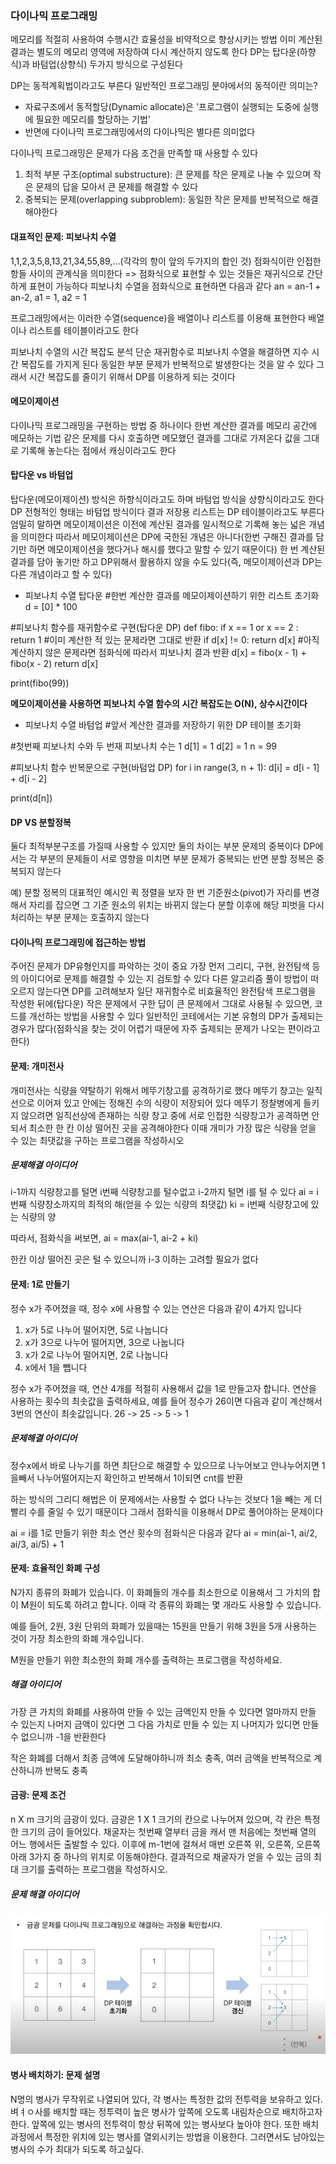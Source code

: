 ### 다이나믹 프로그래밍

메모리를 적절히 사용하여 수행시간 효율성을 비약적으로 향상시키는 방법
이미 계산된 결과는 별도의 메모리 영역에 저장하여 다시 계산하지 않도록 한다
DP는 탑다운(하향식)과 바텀업(상향식) 두가지 방식으로 구성된다

DP는 동적계획법이라고도 부른다
일반적인 프로그래밍 분야에서의 동적이란 의미는?
 -  자료구조에서 동적할당(Dynamic allocate)은 '프로그램이 실행되는 도중에 실행에 필요한 메모리를 할당하는 기법'
 - 반면에 다이나믹 프로그래밍에서의 다이나믹은 별다른 의미없다

다이나믹 프로그래밍은 문제가 다음 조건을 만족할 때 사용할 수 있다
1. 최적 부분 구조(optimal substructure): 큰 문제를 작은 문제로 나눌 수 있으며 작은 문제의 답을 모아서 큰 문제를 해결할 수 있다
2. 중복되는 문제(overlapping subproblem): 동일한 작은 문제를 반복적으로 해결해야한다

#### 대표적인 문제: 피보나치 수열
1,1,2,3,5,8,13,21,34,55,89,...(각각의 항이 앞의 두가지의 합인 것)
점화식이란 인접한 항들 사이의 관계식을 의미한다 => 점화식으로 표현할 수 있는 것들은 재귀식으로 간단하게 표현이 가능하다
피보나치 수열을 점화식으로 표현하면 다음과 같다
an = an-1 + an-2, a1 = 1, a2 = 1

프로그래밍에서는 이러한 수열(sequence)을 배열이나 리스트를 이용해 표현한다
배열이나 리스트를 테이블이라고도 한다

피보나치 수열의 시간 복잡도 분석
단순 재귀함수로 피보나치 수열을 해결하면 지수 시간 복잡도를 가지게 된다
동일한 부분 문제가 반복적으로 발생한다는 것을 알 수 있다
그래서 시간 복잡도를 줄이기 위해서 DP를 이용하게 되는 것이다


#### 메모이제이션
다이나믹 프로그래밍을 구현하는 방법 중 하나이다
한번 계산한 결과를 메모리 공간에 메모하는 기법
같은 문제를 다시 호출하면 메모했던 결과를 그대로 가져온다
값을 그대로 기록해 놓는다는 점에서 캐싱이라고도 한다

#### 탑다운 vs 바텀업
탑다운(메모이제이션) 방식은 하향식이라고도 하며 바텀업 방식을 상향식이라고도 한다
DP 전형적인 형태는 바텀업 방식이다
결과 저장용 리스트는 DP 테이블이라고도 부른다
엄밀히 말하면 메모이제이션은 이전에 계산된 결과를 일시적으로 기록해 놓는 넓은 개념을 의미한다
따라서 메모이제이션은 DP에 국한된 개념은 아니다(한번 구해진 결과를 담기만 하면 메모이제이션을 했다거나 해시를 했다고 말할 수 있기 때문이다)
한 번 계산된 결과를 담아 놓기만 하고 DP위해서 활용하지 않을 수도 있다(즉, 메모이제이션과 DP는 다른 개념이라고 할 수 있다)

- 피보나치 수열 탑다운
#한번 계산한 결과를 메모이제이션하기 위한 리스트 초기화
d = [0] * 100

#피보나치 함수를 재귀함수로 구현(탑다운 DP)
def fibo:
  if x == 1 or x == 2 :
    return 1
  #이미 계산한 적 있는 문제라면 그대로 반환
  if d[x] != 0:
    return d[x]
  #아직 계산하지 않은 문제라면 점화식에 따라서 피보나치 결과 반환
  d[x] = fibo(x - 1) + fibo(x - 2)
  return d[x]

print(fibo(99))

__메모이제이션을 사용하면 피보나치 수열 함수의 시간 복잡도는 O(N), 상수시간이다__

- 피보나치 수열 바텀업
#앞서 계산한 결과를 저장하기 위한 DP 테이블 초기화

#첫번째 피보나치 수와 두 번재 피보나치 수는 1
d[1] = 1
d[2] = 1
n = 99

#피보나치 함수 반복문으로 구현(바텀업 DP)
for i in range(3, n + 1):
  d[i] = d[i - 1] + d[i - 2]

print(d[n])


#### DP VS 분할정복
둘다 최적부분구조를 가질때 사용할 수 있지만 둘의 차이는 부분 문제의 중복이다
DP에서는 각 부분의 문제들이 서로 영향을 미치면 부분 문제가 중복되는 반면 분할 정복은 중복되지 않는다

예) 분할 정복의 대표적인 예시인 퀵 정렬을 보자
한 번 기준원소(pivot)가 자리를 변경해서 자리를 잡으면 그 기준 원소의 위치는 바뀌지 않는다
분할 이후에 해당 피벗을 다시 처리하는 부분 문제는 호출하지 않는다

#### 다이나믹 프로그래밍에 접근하는 방법
주어진 문제가 DP유형인지를 파악하는 것이 중요
가장 먼저 그리디, 구현, 완전탐색 등의 아이디어로 문제를 해결할 수 있는 지 검토할 수 있다
다른 알고리즘 풀이 방법이 떠오르지 않는다면 DP를 고려해보자
일단 재귀함수로 비효율적인 완전탐색 프로그램을 작성한 뒤에(탑다운) 작은 문제에서 구한 답이 큰 문제에서 그대로 사용될 수 있으면, 코드를 개선하는 방법을 사용할 수 있다
일반적인 코테에서는 기본 유형의 DP가 출제되는 경우가 많다(점화식을 찾는 것이 어렵기 때문에 자주 출제되는 문제가 나오는 편이라고 한다)


#### 문제: 개미전사
개미전사는 식량을 약탈하기 위해서 메뚜기창고를 공격하기로 했다
메뚜기 창고는 일직선으로 이어져 있고 안에는 정해진 수의 식량이 저장되어 있다
메뚜기 정찰병에게 들키지 않으려면 일직선상에 존재하는 식량 창고 중에 서로 인접한 식량창고가 공격하면 안되서 최소한 한 칸 이상 떨어진 곳을 공격해야한다
이때 개미가 가장 많은 식량을 얻을 수 있는 최댓값을 구하는 프로그램을 작성하시오

##### 문제해결 아이디어

i-1까지 식량창고를 털면 i번째 식량창고를 털수없고 i-2까지 털면 i를 털 수 있다 
ai = i번째 식량창소까지의 최적의 해(얻을 수 있는 식량의 최댓값)
ki = i번째 식량창고에 있는 식량의 양

따라서, 점화식을 써보면, ai = max(ai-1, ai-2 + ki)

한칸 이상 떨어진 곳은 털 수 있으니까 i-3 이하는 고려할 필요가 없다


#### 문제: 1로 만들기

정수 x가 주어졌을 때, 정수 x에 사용할 수 있는 연산은 다음과 같이 4가지 입니다 
1. x가 5로 나누어 떨어지면, 5로 나눕니다
2. x가 3으로 나누어 떨어지면, 3으로 나눕니다
3. x가 2로 나누어 떨어지면, 2로 나눕니다
4. x에서 1을 뺍니다

정수 x가 주어졌을 때, 연산 4개를 적절히 사용해서 값을 1로 만들고자 합니다. 연산을 사용하는 횟수의 최솟값을 출력하세요, 예를 들어 정수가 26이면 다음과 같이 계산해서 3번의 연산이 최솟값입니다.
26 -> 25 -> 5 -> 1

##### 문제해결 아이디어
정수x에서 바로 나누기를 하면 최단으로 해결할 수 있으므로 나누어보고 안나누어지면 1을빼서 나누어떨어지는지 확인하고 반복해서 1이되면 cnt를 반환

하는 방식의 그리디 해법은 이 문제에서는 사용할 수 없다
나누는 것보다 1을 빼는 게 더 빨리 수를 줄일 수 있기 때문이다
그래서 점화식을 이용해서 DP로 풀어야하는 문제이다

ai = i를 1로 만들기 위한 최소 연산 횟수의 점화식은 다음과 같다
ai = min(ai-1, ai/2, ai/3, ai/5) + 1

#### 문제: 효율적인 화폐 구성
N가지 종류의 화폐가 있습니다. 이 화폐들의 개수를 최소한으로 이용해서 그 가치의 합이 M원이 되도록 하려고 합니다. 이때 각 종류의 화폐는 몇 개라도 사용할 수 있습니다.

예를 들어, 2원, 3원 단위의 화폐가 있을때는 15원을 만들기 위해 3원을 5개 사용하는 것이 가장 최소한의 화폐 개수입니다.

M원을 만들기 위한 최소한의 화폐 개수를 출력하는 프로그램을 작성하세요.

##### 해결 아이디어
가장 큰 가치의 화폐를 사용하여 만들 수 있는 금액인지 만들 수 있다면 얼마까지 만들 수 있는지 나머지 금액이 있다면 그 다음 가치로 만들 수 있는 지 나머지가 있디면 만들 수 없으니까 -1을 반환한다

작은 화폐를 더해서 최종 금액에 도달해야하니까 최소 충족,
여러 금액을 반복적으로 계산하니까 반복도 충족


#### 금광: 문제 조건
n X m 크기의 금광이 있다. 금광은 1 X 1 크기의 칸으로 나누어져 있으며, 각 칸은 특정한 크기의 금이 들어있다.
채굴자는 첫번째 열부터 금을 캐서 맨 처음에는 첫번째 열의 어느 행에서든 출발할 수 있다. 이후에 m-1번에 걸쳐서 매번 오른쪽 위, 오른쪽, 오른쪽 아래 3가지 중 하나의 위치로 이동해야한다. 결과적으로 채굴자가 얻을 수 있는 금의 최대 크기를 출력하는 프로그램을 작성하시오.

##### 문제 해결 아이디어
<img src="./images/금광.JPG"/>

#### 병사 배치하기: 문제 설명
N명의 병사가 무작위로 나열되어 있다, 각 병사는 특정한 값의 전투력을 보유하고 있다. 벼ㅕㅇ사를 배치할 때는 정투력이 높은 병사가 앞쪽에 오도록 내림차순으로 배치하고자 한다. 앞쪽에 있는 병사의 전투력이 항상 뒤쪽에 있는 병사보다 높아야 한다. 또한 배치과정에서 특정한 위치에 있는 병사를 열외시키는 방법을 이용한다. 그러면서도 남아있는 병사의 수가 최대가 되도록 하고싶다.
 



 
